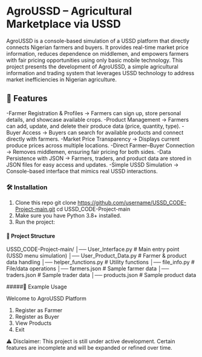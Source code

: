 # AgroUSSD – Agricultural Marketplace via USSD
AgroUSSD is a console-based simulation of a USSD platform that directly connects Nigerian farmers and buyers. It provides real-time market price information, reduces dependence on middlemen, and empowers farmers with fair pricing opportunities using only basic mobile technology. This project presents the development of AgroUSSD, a simple agricultural information and trading system that leverages USSD technology to address market inefficiencies in Nigerian agriculture.

## 🚀 Features
-Farmer Registration & Profiles → Farmers can sign up, store personal details, and showcase available crops.
-Product Management → Farmers can add, update, and delete their produce data (price, quantity, type).
-Buyer Access → Buyers can search for available products and connect directly with farmers.
-Market Price Transparency → Displays current produce prices across multiple locations.
-Direct Farmer–Buyer Connection → Removes middlemen, ensuring fair pricing for both sides.
-Data Persistence with JSON → Farmers, traders, and product data are stored in JSON files for easy access and updates.
-Simple USSD Simulation → Console-based interface that mimics real USSD interactions.

### 🛠️ Installation
1. Clone this repo
    git clone https://github.com/username/USSD_CODE-Project-main.git
   cd USSD_CODE-Project-main
2. Make sure you have Python 3.8+ installed.
3. Run the project:

#### 📂 Project Structure
USSD_CODE-Project-main/
│── User_Interface.py        # Main entry point (USSD menu simulation)
│── User_Product_Data.py     # Farmer & product data handling
│── helper_functions.py      # Utility functions
│── file_info.py             # File/data operations
│── farmers.json             # Sample farmer data
│── traders.json             # Sample trader data
│── products.json            # Sample product data

#####📱 Example Usage

Welcome to AgroUSSD Platform
1. Register as Farmer
2. Register as Buyer
3. View Products
4. Exit

⚠️ Disclaimer: This project is still under active development. Certain features are incomplete and will be expanded or refined over time.

   
